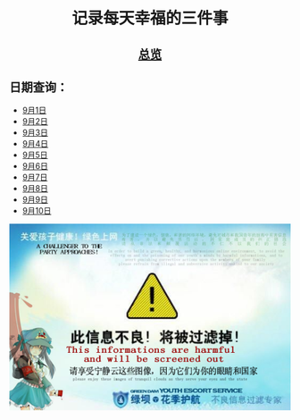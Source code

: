 # <center>记录每天幸福的三件事</center>

## [<center>总览</center>](markdown/all.md)

## 日期查询：

- [9月1日](markdown/0901.md)
- [9月2日](markdown/0902.md)
- [9月3日](markdown/0903.md)
- [9月4日](markdown/0904.md)
- [9月5日](markdown/0905.md)
- [9月6日](markdown/0906.md)
- [9月7日](markdown/0907.md)
- [9月8日](markdown/0908.md)
- [9月9日](markdown/0909.md)
- [9月10日](markdown/0910.md)

<center>

![image](assets/Image/R-C.png)
</center>
